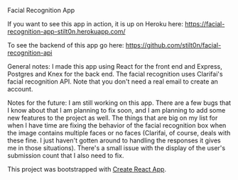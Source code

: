 Facial Recognition App

If you want to see this app in action, it is up on Heroku here:  https://facial-recognition-app-stilt0n.herokuapp.com/

To see the backend of this app go here: https://github.com/stilt0n/facial-recognition-api

General notes:
I made this app using React for the front end and Express, Postgres and Knex for the back end.  The facial
recognition uses Clarifai's facial recognition API.  Note that you don't need a real email to create an account.

Notes for the future:
I am still working on this app.  There are a few bugs that I know about that I am planning to fix soon, and I am planning to add some new features to the project as well.  The things that are big on my list for when I have time are fixing the behavior of the facial recognition box when the image contains multiple faces or no faces (Clarifai, of course, deals with these fine. I just haven't gotten around to handling the responses it gives me in those situations).  There's a small issue with the display of the user's submission count that I also need to fix.

This project was bootstrapped with [Create React App](https://github.com/facebook/create-react-app).
